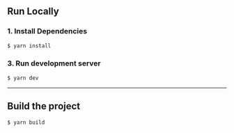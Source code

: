 
## Run Locally
### 1. Install Dependencies
```sh
$ yarn install
```

### 3. Run development server
```sh 
$ yarn dev
```

---

## Build the project
```sh
$ yarn build
```


